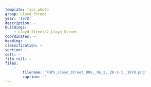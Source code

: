 ```yaml
---
template: fsps_photo
group: Lloyd_Street
year: '1978'
description: ~
buildings:
    - Lloyd_Street/2_Lloyd_Street
coordinates: ~
heading: ~
classification: ~
section: ~
cell: ~
film_roll: ~
files:
    -
        filename: 'FSPS_Lloyd_Street_006,_No_2,_20-2-C,_1978.png'
        caption: ''
---
```


